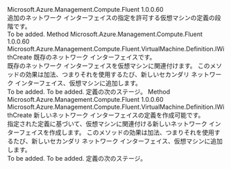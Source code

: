 <Type Name="IWithSecondaryNetworkInterface" FullName="Microsoft.Azure.Management.Compute.Fluent.VirtualMachine.Definition.IWithSecondaryNetworkInterface">
  <TypeSignature Language="C#" Value="public interface IWithSecondaryNetworkInterface" />
  <TypeSignature Language="ILAsm" Value=".class public interface auto ansi abstract IWithSecondaryNetworkInterface" />
  <TypeSignature Language="DocId" Value="T:Microsoft.Azure.Management.Compute.Fluent.VirtualMachine.Definition.IWithSecondaryNetworkInterface" />
  <TypeSignature Language="VB.NET" Value="Public Interface IWithSecondaryNetworkInterface" />
  <TypeSignature Language="F#" Value="type IWithSecondaryNetworkInterface = interface" />
  <AssemblyInfo>
    <AssemblyName>Microsoft.Azure.Management.Compute.Fluent</AssemblyName>
    <AssemblyVersion>1.0.0.60</AssemblyVersion>
  </AssemblyInfo>
  <Interfaces />
  <Docs>
    <summary>
            追加のネットワーク インターフェイスの指定を許可する仮想マシンの定義の段階です。
            </summary>
    <remarks>To be added.</remarks>
  </Docs>
  <Members>
    <Member MemberName="WithExistingSecondaryNetworkInterface">
      <MemberSignature Language="C#" Value="public Microsoft.Azure.Management.Compute.Fluent.VirtualMachine.Definition.IWithCreate WithExistingSecondaryNetworkInterface (Microsoft.Azure.Management.Network.Fluent.INetworkInterface networkInterface);" />
      <MemberSignature Language="ILAsm" Value=".method public hidebysig newslot virtual instance class Microsoft.Azure.Management.Compute.Fluent.VirtualMachine.Definition.IWithCreate WithExistingSecondaryNetworkInterface(class Microsoft.Azure.Management.Network.Fluent.INetworkInterface networkInterface) cil managed" />
      <MemberSignature Language="DocId" Value="M:Microsoft.Azure.Management.Compute.Fluent.VirtualMachine.Definition.IWithSecondaryNetworkInterface.WithExistingSecondaryNetworkInterface(Microsoft.Azure.Management.Network.Fluent.INetworkInterface)" />
      <MemberSignature Language="VB.NET" Value="Public Function WithExistingSecondaryNetworkInterface (networkInterface As INetworkInterface) As IWithCreate" />
      <MemberSignature Language="F#" Value="abstract member WithExistingSecondaryNetworkInterface : Microsoft.Azure.Management.Network.Fluent.INetworkInterface -&gt; Microsoft.Azure.Management.Compute.Fluent.VirtualMachine.Definition.IWithCreate" Usage="iWithSecondaryNetworkInterface.WithExistingSecondaryNetworkInterface networkInterface" />
      <MemberType>Method</MemberType>
      <AssemblyInfo>
        <AssemblyName>Microsoft.Azure.Management.Compute.Fluent</AssemblyName>
        <AssemblyVersion>1.0.0.60</AssemblyVersion>
      </AssemblyInfo>
      <ReturnValue>
        <ReturnType>Microsoft.Azure.Management.Compute.Fluent.VirtualMachine.Definition.IWithCreate</ReturnType>
      </ReturnValue>
      <Parameters>
        <Parameter Name="networkInterface" Type="Microsoft.Azure.Management.Network.Fluent.INetworkInterface" />
      </Parameters>
      <Docs>
        <param name="networkInterface">既存のネットワーク インターフェイスです。</param>
        <summary>
            既存のネットワーク インターフェイスを仮想マシンに関連付けます。
            このメソッドの効果は加法、つまりそれを使用するたび、新しいセカンダリ ネットワーク インターフェイス、仮想マシンに追加します。
            </summary>
        <returns>To be added.</returns>
        <remarks>To be added.</remarks>
        <return>定義の次のステージ。</return>
      </Docs>
    </Member>
    <Member MemberName="WithNewSecondaryNetworkInterface">
      <MemberSignature Language="C#" Value="public Microsoft.Azure.Management.Compute.Fluent.VirtualMachine.Definition.IWithCreate WithNewSecondaryNetworkInterface (Microsoft.Azure.Management.ResourceManager.Fluent.Core.ResourceActions.ICreatable&lt;Microsoft.Azure.Management.Network.Fluent.INetworkInterface&gt; creatable);" />
      <MemberSignature Language="ILAsm" Value=".method public hidebysig newslot virtual instance class Microsoft.Azure.Management.Compute.Fluent.VirtualMachine.Definition.IWithCreate WithNewSecondaryNetworkInterface(class Microsoft.Azure.Management.ResourceManager.Fluent.Core.ResourceActions.ICreatable`1&lt;class Microsoft.Azure.Management.Network.Fluent.INetworkInterface&gt; creatable) cil managed" />
      <MemberSignature Language="DocId" Value="M:Microsoft.Azure.Management.Compute.Fluent.VirtualMachine.Definition.IWithSecondaryNetworkInterface.WithNewSecondaryNetworkInterface(Microsoft.Azure.Management.ResourceManager.Fluent.Core.ResourceActions.ICreatable{Microsoft.Azure.Management.Network.Fluent.INetworkInterface})" />
      <MemberSignature Language="VB.NET" Value="Public Function WithNewSecondaryNetworkInterface (creatable As ICreatable(Of INetworkInterface)) As IWithCreate" />
      <MemberSignature Language="F#" Value="abstract member WithNewSecondaryNetworkInterface : Microsoft.Azure.Management.ResourceManager.Fluent.Core.ResourceActions.ICreatable&lt;Microsoft.Azure.Management.Network.Fluent.INetworkInterface&gt; -&gt; Microsoft.Azure.Management.Compute.Fluent.VirtualMachine.Definition.IWithCreate" Usage="iWithSecondaryNetworkInterface.WithNewSecondaryNetworkInterface creatable" />
      <MemberType>Method</MemberType>
      <AssemblyInfo>
        <AssemblyName>Microsoft.Azure.Management.Compute.Fluent</AssemblyName>
        <AssemblyVersion>1.0.0.60</AssemblyVersion>
      </AssemblyInfo>
      <ReturnValue>
        <ReturnType>Microsoft.Azure.Management.Compute.Fluent.VirtualMachine.Definition.IWithCreate</ReturnType>
      </ReturnValue>
      <Parameters>
        <Parameter Name="creatable" Type="Microsoft.Azure.Management.ResourceManager.Fluent.Core.ResourceActions.ICreatable&lt;Microsoft.Azure.Management.Network.Fluent.INetworkInterface&gt;" />
      </Parameters>
      <Docs>
        <param name="creatable">新しいネットワーク インターフェイスの定義を作成可能です。</param>
        <summary>
            指定された定義に基づいて、仮想マシンに関連付ける新しいネットワーク インターフェイスを作成します。
            このメソッドの効果は加法、つまりそれを使用するたび、新しいセカンダリ ネットワーク インターフェイス、仮想マシンに追加します。
            </summary>
        <returns>To be added.</returns>
        <remarks>To be added.</remarks>
        <return>定義の次のステージ。</return>
      </Docs>
    </Member>
  </Members>
</Type>